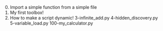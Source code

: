 0. Import a simple function from a simple file
1. My first toolbox!
2. How to make a script dynamic!
3-infinite_add.py
4-hidden_discovery.py
5-variable_load.py
100-my_calculator.py
